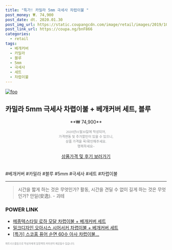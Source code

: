 ```yaml
--- 
title: "특가! 카밀라 5mm 극세사 차렵이불 " 
post_money: ₩. 74,900 
post_date: dt. 2020.01.30 
post_img_url: https://static.coupangcdn.com/image/retail/images/2019/10/14/12/0/ff793ea6-6efe-4cd6-9c95-9168e0b44ba8.jpg 
post_link_url: https://coupa.ng/bnF866 
categories: 
  - retail 
tags: 
  - 베개커버 
  - 카밀라 
  - 블루 
  - 5mm 
  - 극세사 
  - 세트 
  - 차렵이불 
--- 
```

[![foo](https://static.coupangcdn.com/image/retail/images/2019/10/14/12/0/ff793ea6-6efe-4cd6-9c95-9168e0b44ba8.jpg)](https://coupa.ng/bnF866) 

## 카밀라 5mm 극세사 차렵이불 + 베개커버 세트, 블루 
<p style="text-align: center;">**₩ 74,900**</p> 
<p style="text-align: center;"><span style="color: #898c8f; font-family: Georgia,Times,serif; font-size: 0.75em;">2020년01월30일에 작성되어, <br>가격변동 및 추가할인이 있을 수 있으니,<br> 상품 가격을 꼭!확인해주세요.<br>행복하세요~</span> 
</p>	 
<div markdown="0" style="text-align: center;"><a href="https://coupa.ng/bnF866" class="btn btn--success">상품가격 및 후기 보러가기</a></div> 
<br><br> 
  #베개커버 #카밀라 #블루 #5mm #극세사 #세트 #차렵이불 
<hr> 

> 시간을 짧게 하는 것은 무엇인가? 활동, 시간을 견딜 수 없이 길게 하는 것은 무엇인가? 안일(安逸). - 괴테 


### POWER LINK

* <a href="https://blog.naver.com/sakai111/221780709733" target="_blank">메종텍스타일 로하 모달 차렵이불 + 베개커버 세트</a>
* <a href="https://blog.naver.com/an0733/221784502532" target="_blank">밀크디자인 오아시스 시어서커 차렵이불 + 베개커버 세트</a>
* <a href="https://blog.naver.com/sakai111/221787278343" target="_blank">[특가] 스코홈 퓨어 순면 60수 아사 차렵이불...</a>

<span style="color: #898c8f; font-family: Georgia,Times,serif; font-size: 0.55em;">파트너스활동으로 작성자에게 일정액의 커미션이 제공될수 있습니다.</span> 
